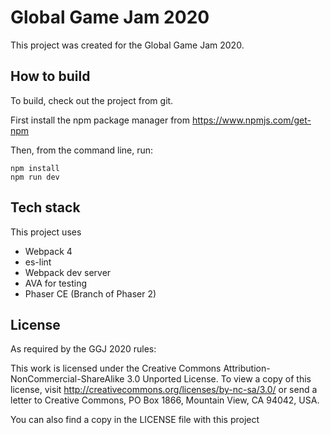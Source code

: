 # Global Game Jam 2020

This project was created for the Global Game Jam 2020.

## How to build

To build, check out the project from git.

First install the npm package manager from https://www.npmjs.com/get-npm

Then, from the command line, run:
```
npm install
npm run dev
```

## Tech stack

This project uses
* Webpack 4
* es-lint
* Webpack dev server
* AVA for testing
* Phaser CE (Branch of Phaser 2)

## License

As required by the GGJ 2020 rules:

This work is licensed under the Creative Commons Attribution-NonCommercial-ShareAlike 3.0 Unported License. To view a copy of this license, visit http://creativecommons.org/licenses/by-nc-sa/3.0/ or send a letter to Creative Commons, PO Box 1866, Mountain View, CA 94042, USA.

You can also find a copy in the LICENSE file with this project